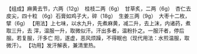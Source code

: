 【组成】麻黄去节，六两（12g）　桂枝二两（6g）　甘草炙，二两（6g）　杏仁去皮尖，四十粒
（6g）石膏如鸡子大，碎（18g）　生姜三两（9g）　大枣十二枚，擘（6g）
【用法】上七味，以水九升，先煮麻黄，减二升，去上沫，内诸药，煮取三升，去
滓，温服一升，取微似汗。汗出多者，温粉扑之。一服汗者，停后服。若复服，汗多亡
阳，遂虚，恶风烦躁，不得眠也（现代用法：水煎温服，取微汗）。
【功用】发汗解表，兼清里热。